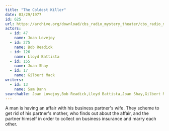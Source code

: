 ```yaml
---
title: "The Coldest Killer"
date: 03/29/1977
id: 625
url: https://archive.org/download/cbs_radio_mystery_theater/cbs_radio_mystery_theater-0601-0650.zip/cbs_radio_mystery_theater-0601-0650%2Fcbsrmt_0625_the_coldest_killer.mp3
actors:  
  - id: 47
    name: Joan Lovejoy  
  - id: 275
    name: Bob Readick  
  - id: 126
    name: Lloyd Battista  
  - id: 155
    name: Joan Shay  
  - id: 17
    name: Gilbert Mack
writers:  
  - id: 13
    name: Sam Dann
searchable: Joan Lovejoy,Bob Readick,Lloyd Battista,Joan Shay,Gilbert Mack Sam Dann
---
```

A man is having an affair with his business partner's wife. They scheme to get rid of his partner's mother, who finds out about the affair, and the partner himself in order to collect on business insurance and marry each other.
